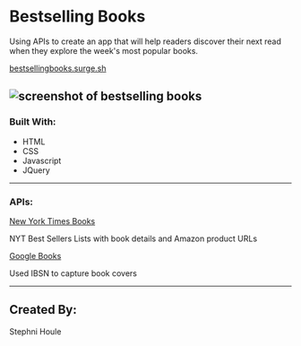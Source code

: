 # Bestselling Books

Using APIs to create an app that will help readers discover their next read when they explore the week's most popular books.

[bestsellingbooks.surge.sh](bestsellingbooks.surge.sh)

![screenshot of bestselling books](https://user-images.githubusercontent.com/53283802/67394788-cdd6e400-f572-11e9-961f-f25a74a1e1ac.png "Bestselling Books")
---
### Built With:

* HTML 
* CSS 
* Javascript
* JQuery

---
### APIs:

[New York Times Books](https://developer.nytimes.com/docs/books-product/1/overview)

NYT Best Sellers Lists with book details and Amazon product URLs

[Google Books](https://developers.google.com/books)

Used IBSN to capture book covers

---
## Created By:

Stephni Houle
